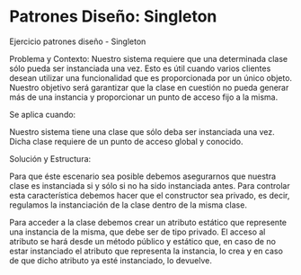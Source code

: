 # Patrones Diseño: Singleton
Ejercicio patrones diseño - Singleton

Problema y Contexto:
Nuestro sistema requiere que una determinada clase sólo pueda ser instanciada una vez. Esto es útil cuando varios clientes desean utilizar una funcionalidad que es proporcionada por un único objeto. Nuestro objetivo será garantizar que la clase en cuestión no pueda generar más de una instancia y proporcionar un punto de acceso fijo a la misma.

Se aplica cuando:

Nuestro sistema tiene una clase que sólo deba ser instanciada una vez.
Dicha clase requiere de un punto de acceso global y conocido.

Solución y Estructura:

Para que éste escenario sea posible debemos asegurarnos que nuestra clase es instanciada si y sólo si no ha sido instanciada antes. Para controlar esta característica debemos hacer que el constructor sea privado, es decir, regulamos la instanciación de la clase dentro de la misma clase.

Para acceder a la clase debemos crear un atributo estático que represente una instancia de la misma, que debe ser de tipo privado. El acceso al atributo se hará desde un método público y estático que, en caso de no estar instanciado el atributo que representa la instancia, lo crea y en caso de que dicho atributo ya esté instanciado, lo devuelve.

